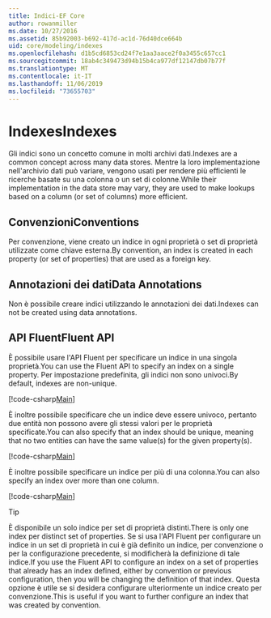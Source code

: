 ```yaml
---
title: Indici-EF Core
author: rowanmiller
ms.date: 10/27/2016
ms.assetid: 85b92003-b692-417d-ac1d-76d40dce664b
uid: core/modeling/indexes
ms.openlocfilehash: d1b5cd6853cd24f7e1aa3aace2f0a3455c657cc1
ms.sourcegitcommit: 18ab4c349473d94b15b4ca977df12147db07b77f
ms.translationtype: MT
ms.contentlocale: it-IT
ms.lasthandoff: 11/06/2019
ms.locfileid: "73655703"
---
```

# <a name="indexes"></a><span data-ttu-id="8947f-102">Indexes</span><span class="sxs-lookup"><span data-stu-id="8947f-102">Indexes</span></span>

<span data-ttu-id="8947f-103">Gli indici sono un concetto comune in molti archivi dati.</span><span class="sxs-lookup"><span data-stu-id="8947f-103">Indexes are a common concept across many data stores.</span></span> <span data-ttu-id="8947f-104">Mentre la loro implementazione nell'archivio dati può variare, vengono usati per rendere più efficienti le ricerche basate su una colonna o un set di colonne.</span><span class="sxs-lookup"><span data-stu-id="8947f-104">While their implementation in the data store may vary, they are used to make lookups based on a column (or set of columns) more efficient.</span></span>

## <a name="conventions"></a><span data-ttu-id="8947f-105">Convenzioni</span><span class="sxs-lookup"><span data-stu-id="8947f-105">Conventions</span></span>

<span data-ttu-id="8947f-106">Per convenzione, viene creato un indice in ogni proprietà o set di proprietà utilizzate come chiave esterna.</span><span class="sxs-lookup"><span data-stu-id="8947f-106">By convention, an index is created in each property (or set of properties) that are used as a foreign key.</span></span>

## <a name="data-annotations"></a><span data-ttu-id="8947f-107">Annotazioni dei dati</span><span class="sxs-lookup"><span data-stu-id="8947f-107">Data Annotations</span></span>

<span data-ttu-id="8947f-108">Non è possibile creare indici utilizzando le annotazioni dei dati.</span><span class="sxs-lookup"><span data-stu-id="8947f-108">Indexes can not be created using data annotations.</span></span>

## <a name="fluent-api"></a><span data-ttu-id="8947f-109">API Fluent</span><span class="sxs-lookup"><span data-stu-id="8947f-109">Fluent API</span></span>

<span data-ttu-id="8947f-110">È possibile usare l'API Fluent per specificare un indice in una singola proprietà.</span><span class="sxs-lookup"><span data-stu-id="8947f-110">You can use the Fluent API to specify an index on a single property.</span></span> <span data-ttu-id="8947f-111">Per impostazione predefinita, gli indici non sono univoci.</span><span class="sxs-lookup"><span data-stu-id="8947f-111">By default, indexes are non-unique.</span></span>

[!code-csharp[Main](../../../samples/core/Modeling/FluentAPI/Index.cs?name=Index&highlight=7,8)]

<span data-ttu-id="8947f-112">È inoltre possibile specificare che un indice deve essere univoco, pertanto due entità non possono avere gli stessi valori per le proprietà specificate.</span><span class="sxs-lookup"><span data-stu-id="8947f-112">You can also specify that an index should be unique, meaning that no two entities can have the same value(s) for the given property(s).</span></span>

[!code-csharp[Main](../../../samples/core/Modeling/FluentAPI/IndexUnique.cs?name=ModelBuilder&highlight=3)]

<span data-ttu-id="8947f-113">È inoltre possibile specificare un indice per più di una colonna.</span><span class="sxs-lookup"><span data-stu-id="8947f-113">You can also specify an index over more than one column.</span></span>

[!code-csharp[Main](../../../samples/core/Modeling/FluentAPI/IndexComposite.cs?name=Composite&highlight=7,8)]

> [!TIP]  
> <span data-ttu-id="8947f-114">È disponibile un solo indice per set di proprietà distinti.</span><span class="sxs-lookup"><span data-stu-id="8947f-114">There is only one index per distinct set of properties.</span></span> <span data-ttu-id="8947f-115">Se si usa l'API Fluent per configurare un indice in un set di proprietà in cui è già definito un indice, per convenzione o per la configurazione precedente, si modificherà la definizione di tale indice.</span><span class="sxs-lookup"><span data-stu-id="8947f-115">If you use the Fluent API to configure an index on a set of properties that already has an index defined, either by convention or previous configuration, then you will be changing the definition of that index.</span></span> <span data-ttu-id="8947f-116">Questa opzione è utile se si desidera configurare ulteriormente un indice creato per convenzione.</span><span class="sxs-lookup"><span data-stu-id="8947f-116">This is useful if you want to further configure an index that was created by convention.</span></span>
